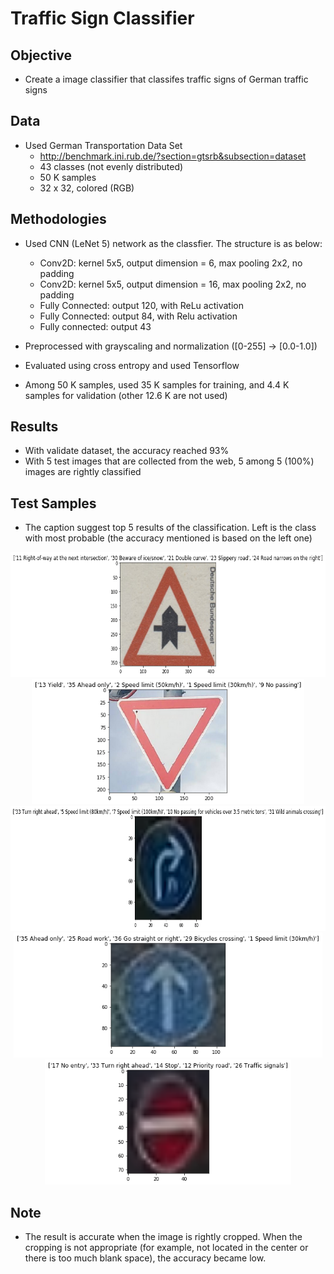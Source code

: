 # Traffic Sign Classifier 

## Objective 

- Create a image classifier that classifes traffic signs of German traffic signs 

## Data 

- Used German Transportation Data Set  
    - http://benchmark.ini.rub.de/?section=gtsrb&subsection=dataset
    - 43 classes  (not evenly distributed)
    - 50 K samples 
    - 32 x 32, colored (RGB)

## Methodologies

- Used CNN (LeNet 5) network as the classfier. The structure is as below: 
    - Conv2D: kernel 5x5, output dimension = 6, max pooling 2x2, no padding
    - Conv2D: kernel 5x5, output dimension = 16, max pooling 2x2, no padding
    - Fully Connected: output 120, with ReLu activation
    - Fully Connected: output 84, with Relu activation
    - Fully connected: output 43

- Preprocessed with grayscaling and normalization ([0-255] -> [0.0-1.0])
- Evaluated using cross entropy and used Tensorflow
- Among 50 K samples, used 35 K samples for training, and 4.4 K samples for validation (other 12.6 K are not used)

## Results 
- With validate dataset, the accuracy reached 93%
- With 5 test images that are collected from the web, 5 among 5 (100%) images are rightly classified

## Test Samples 

- The caption suggest top 5 results of the classification. Left is the class with most probable (the accuracy mentioned is based on the left one)

<p align="center">
    <img src="results/result1.png" height="200"> <br>
    <img src="results/result2.png" height="200"> <br>
    <img src="results/result3.png" height="200"> <br>
    <img src="results/result4.png" height="200"> <br>
    <img src="results/result5.png" height="200"> <br>
</p>

## Note
- The result is accurate when the image is rightly cropped. When the cropping is not appropriate (for example, not located in the center or there is too much blank space), the accuracy became low. 

